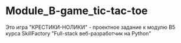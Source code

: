 # Module_B-game_tic-tac-toe
Это игра "КРЕСТИКИ-НОЛИКИ" - проектное задание к модулю B5 курса SkillFactory "Full-stack веб-разработчик на Python"
